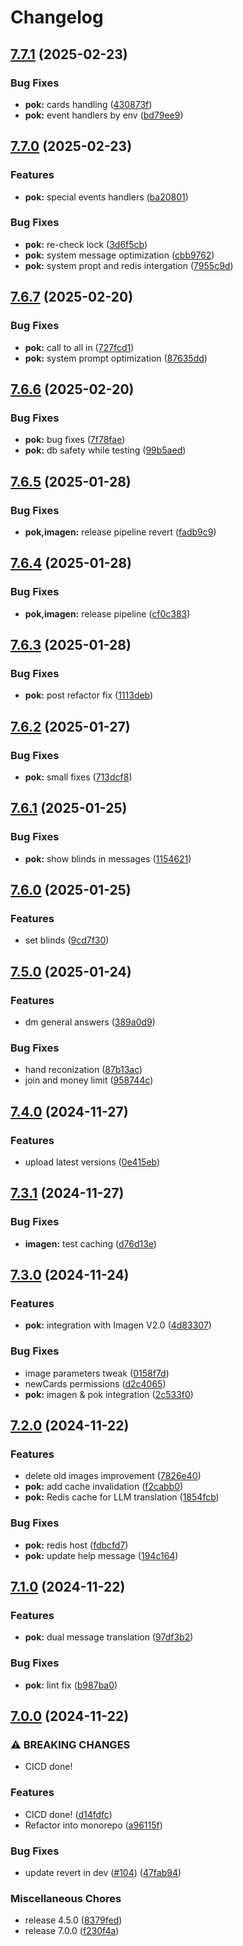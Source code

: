 # Changelog

## [7.7.1](https://github.com/doper1/POK/compare/POK@v7.7.0...POK@v7.7.1) (2025-02-23)


### Bug Fixes

* **pok:** cards handling ([430873f](https://github.com/doper1/POK/commit/430873fe2c55cd227f7e315d113c7962cbe1a647))
* **pok:** event handlers by env ([bd79ee9](https://github.com/doper1/POK/commit/bd79ee9a2dc038b185d54a228eee58e1ab63f3f4))

## [7.7.0](https://github.com/doper1/POK/compare/POK@v7.6.7...POK@v7.7.0) (2025-02-23)


### Features

* **pok:** special events handlers ([ba20801](https://github.com/doper1/POK/commit/ba20801ef54b9dd9cd892c658fad221a045dfe09))


### Bug Fixes

* **pok:** re-check lock ([3d6f5cb](https://github.com/doper1/POK/commit/3d6f5cbc3aa56518c8e6ab194bed1ac9a56d080f))
* **pok:** system message optimization ([cbb9762](https://github.com/doper1/POK/commit/cbb9762f8ab230545c412f303b30da9be3afd290))
* **pok:** system propt and redis intergation ([7955c9d](https://github.com/doper1/POK/commit/7955c9dbcdbddecb4e059b29211e2a3dce452fcb))

## [7.6.7](https://github.com/doper1/POK/compare/POK@v7.6.6...POK@v7.6.7) (2025-02-20)


### Bug Fixes

* **pok:** call to all in ([727fcd1](https://github.com/doper1/POK/commit/727fcd138293da547ad376ceefbe633c2420c415))
* **pok:** system prompt optimization ([87635dd](https://github.com/doper1/POK/commit/87635ddd20619d5ce9c799b9eb2df3993c37f1a3))

## [7.6.6](https://github.com/doper1/POK/compare/POK@v7.6.5...POK@v7.6.6) (2025-02-20)


### Bug Fixes

* **pok:** bug fixes ([7f78fae](https://github.com/doper1/POK/commit/7f78faecff45edf21a6e9fbb6b7b5f30f793387f))
* **pok:** db safety while testing ([99b5aed](https://github.com/doper1/POK/commit/99b5aed82b974eb6522a6ceed1f67a9a81a19324))

## [7.6.5](https://github.com/doper1/POK/compare/POK@v7.6.4...POK@v7.6.5) (2025-01-28)


### Bug Fixes

* **pok,imagen:** release pipeline revert ([fadb9c9](https://github.com/doper1/POK/commit/fadb9c92a7fc6ee5563db477eeb31cbc16baecc1))

## [7.6.4](https://github.com/doper1/POK/compare/POK@v7.6.3...POK@v7.6.4) (2025-01-28)


### Bug Fixes

* **pok,imagen:** release pipeline ([cf0c383](https://github.com/doper1/POK/commit/cf0c3833c2d072997adb3373c38120c5764eb943))

## [7.6.3](https://github.com/doper1/POK/compare/POK@v7.6.2...POK@v7.6.3) (2025-01-28)


### Bug Fixes

* **pok:** post refactor fix ([1113deb](https://github.com/doper1/POK/commit/1113debd3a6eade6b1e89d5beb2fb7b9a2813c7b))

## [7.6.2](https://github.com/doper1/POK/compare/POK@v7.6.1...POK@v7.6.2) (2025-01-27)


### Bug Fixes

* **pok:** small fixes ([713dcf8](https://github.com/doper1/POK/commit/713dcf86899d39685ba8b8f3905e0d55b6697b24))

## [7.6.1](https://github.com/doper1/POK/compare/POK@v7.6.0...POK@v7.6.1) (2025-01-25)


### Bug Fixes

* **pok:** show blinds in messages ([1154621](https://github.com/doper1/POK/commit/11546219b5344fb5bc1fe16c06ce12039def0f99))

## [7.6.0](https://github.com/doper1/POK/compare/POK@v7.5.0...POK@v7.6.0) (2025-01-25)


### Features

* set blinds ([9cd7f30](https://github.com/doper1/POK/commit/9cd7f30667d2d3965ecdd9a08887a0828d8bd683))

## [7.5.0](https://github.com/doper1/POK/compare/POK@v7.4.0...POK@v7.5.0) (2025-01-24)


### Features

* dm general answers ([389a0d9](https://github.com/doper1/POK/commit/389a0d95ac0f6b7dc977b0cb4958a849e3662ace))


### Bug Fixes

* hand reconization ([87b13ac](https://github.com/doper1/POK/commit/87b13ac1a91aade34b0f29173299a1cca840f3cb))
* join and money limit ([958744c](https://github.com/doper1/POK/commit/958744cb8b240daac5046693976423b207edea20))

## [7.4.0](https://github.com/doper1/POK/compare/POK@v7.3.1...POK@v7.4.0) (2024-11-27)


### Features

* upload latest versions ([0e415eb](https://github.com/doper1/POK/commit/0e415ebc5a6b7624d13c7d8570f507e531801ac6))

## [7.3.1](https://github.com/doper1/POK/compare/POK@v7.3.0...POK@v7.3.1) (2024-11-27)


### Bug Fixes

* **imagen:** test caching ([d76d13e](https://github.com/doper1/POK/commit/d76d13e8f703174a02ecf5345a0daa0968d17546))

## [7.3.0](https://github.com/doper1/POK/compare/POK@v7.2.0...POK@v7.3.0) (2024-11-24)


### Features

* **pok:** integration with Imagen V2.0 ([4d83307](https://github.com/doper1/POK/commit/4d833073bbdd6f001fa1914d0df9839c245f550d))


### Bug Fixes

* image parameters tweak ([0158f7d](https://github.com/doper1/POK/commit/0158f7dacc4a1da4303dbb08c62e56f4085d967c))
* newCards permissions ([d2c4065](https://github.com/doper1/POK/commit/d2c406519ac17bb1421a057422efced41663e108))
* **pok:** imagen & pok integration ([2c533f0](https://github.com/doper1/POK/commit/2c533f01ffc1dd8b7d80ab2088581f2917263cbe))

## [7.2.0](https://github.com/doper1/POK/compare/POK@v7.1.0...POK@v7.2.0) (2024-11-22)


### Features

* delete old images improvement ([7826e40](https://github.com/doper1/POK/commit/7826e40bb5388238b456580fb64c77e9cc21a5e5))
* **pok:** add cache invalidation ([f2cabb0](https://github.com/doper1/POK/commit/f2cabb0a09aaa88b82c3f8ba95c7b09472f9a68e))
* **pok:** Redis cache for LLM translation ([1854fcb](https://github.com/doper1/POK/commit/1854fcb67bc62ab4e2185645eb1dd82cecbc73bb))


### Bug Fixes

* **pok:** redis host ([fdbcfd7](https://github.com/doper1/POK/commit/fdbcfd794a4683e398d20c8cef4cda8dea1cca45))
* **pok:** update help message ([194c164](https://github.com/doper1/POK/commit/194c1644bf9a90dae30596a14b0d8e650a7fe700))

## [7.1.0](https://github.com/doper1/POK/compare/POK@v7.0.0...POK@v7.1.0) (2024-11-22)


### Features

* **pok:** dual message translation ([97df3b2](https://github.com/doper1/POK/commit/97df3b20633e11e76829ec1ba115e1f773ba87b8))


### Bug Fixes

* **pok:** lint fix ([b987ba0](https://github.com/doper1/POK/commit/b987ba013a9da749fc6be1b0e071c6fb4ebec35b))

## [7.0.0](https://github.com/doper1/POK/compare/POK-v6.3.1...POK@v7.0.0) (2024-11-22)


### ⚠ BREAKING CHANGES

* CICD done!

### Features

* CICD done! ([d14fdfc](https://github.com/doper1/POK/commit/d14fdfc85bcb769e77032392773eda073b1a90be))
* Refactor into monorepo ([a96115f](https://github.com/doper1/POK/commit/a96115ff24e264c9167908dc52b0540a42c9174f))


### Bug Fixes

* update revert in dev ([#104](https://github.com/doper1/POK/issues/104)) ([47fab94](https://github.com/doper1/POK/commit/47fab94fcd907edb5c3a9f4860e2d7f9bf09c6e9))


### Miscellaneous Chores

* release 4.5.0 ([8379fed](https://github.com/doper1/POK/commit/8379fedbb5bf988d6177ccd60bf0f1edf22766ea))
* release 7.0.0 ([f230f4a](https://github.com/doper1/POK/commit/f230f4af6331f3970bbd2d9e7893ff1883747edd))
